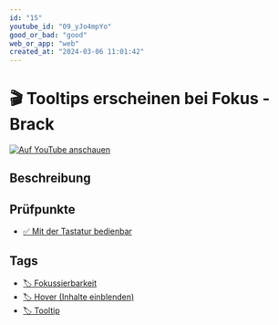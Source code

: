 ```yaml
---
id: "15"
youtube_id: "09_yJo4mpYo"
good_or_bad: "good"
web_or_app: "web"
created_at: "2024-03-06 11:01:42"
---
```


# 🎬 Tooltips erscheinen bei Fokus - Brack

[![Auf YouTube anschauen](https://img.youtube.com/vi/09_yJo4mpYo/sddefault.jpg)](https://youtu.be/09_yJo4mpYo)

## Beschreibung



## Prüfpunkte

- [✅ Mit der Tastatur bedienbar](/wcag/2.1.1-tastatur/mit-der-tastatur-bedienbar)

## Tags

- [🏷️ Fokussierbarkeit](/tags/fokussierbarkeit)
- [🏷️ Hover (Inhalte einblenden)](/tags/hover-inhalte-einblenden)
- [🏷️ Tooltip](/tags/tooltip)